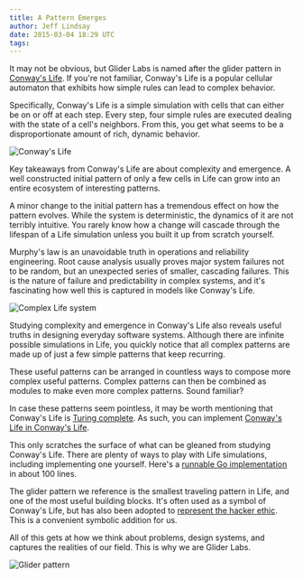 ```yaml
---
title: A Pattern Emerges
author: Jeff Lindsay
date: 2015-03-04 18:29 UTC
tags:
---
```


It may not be obvious, but Glider Labs is named after the glider pattern in [Conway's Life](https://en.wikipedia.org/wiki/Conway%27s_Game_of_Life). If you're not familiar, Conway's Life is a popular cellular automaton that exhibits how simple rules can lead to complex behavior.

Specifically, Conway's Life is a simple simulation with cells that can either be on or off at each step. Every step, four simple rules are executed dealing with the state of a cell's neighbors. From this, you get what seems to be a disproportionate amount of rich, dynamic behavior.

![Conway's Life](http://media.giphy.com/media/8Ar9S6zEFjJiU/giphy.gif)

Key takeaways from Conway's Life are about complexity and emergence. A well constructed initial pattern of only a few cells in Life can grow into an entire ecosystem of interesting patterns.

A minor change to the initial pattern has a tremendous effect on how the pattern evolves. While the system is deterministic, the dynamics of it are not terribly intuitive. You rarely know how a change will cascade through the lifespan of a Life simulation unless you built it up from scratch yourself.

Murphy's law is an unavoidable truth in operations and reliability engineering. Root cause analysis usually proves major system failures not to be random, but an unexpected series of smaller, cascading failures. This is the nature of failure and predictability in complex systems, and it's fascinating how well this is captured in models like Conway's Life.

![Complex Life system](http://media.giphy.com/media/tXlpbXfu7e2Pu/giphy.gif)

Studying complexity and emergence in Conway's Life also reveals useful truths in designing everyday software systems. Although there are infinite possible simulations in Life, you quickly notice that all complex patterns are made up of just a few simple patterns that keep recurring.

These useful patterns can be arranged in countless ways to compose more complex useful patterns. Complex patterns can then be combined as modules to make even more complex patterns. Sound familiar?

In case these patterns seem pointless, it may be worth mentioning that Conway's Life is [Turing complete](http://jeremykun.com/2011/06/30/turing-machines-and-conways-dreams/). As such, you can implement [Conway's Life in Conway's Life](https://www.youtube.com/watch?v=xP5-iIeKXE8).

This only scratches the surface of what can be gleaned from studying Conway's Life. There are plenty of ways to play with Life simulations, including implementing one yourself. Here's a [runnable Go implementation](http://play.golang.org/p/nr2wehptjW) in about 100 lines.

The glider pattern we reference is the smallest traveling pattern in Life, and one of the most useful building blocks. It's often used as a symbol of Conway's Life, but has also been adopted to [represent the hacker ethic](http://www.catb.org/hacker-emblem/faqs.html). This is a convenient symbolic addition for us.

All of this gets at how we think about problems, design systems, and captures the realities of our field. This is why we are Glider Labs.

![Glider pattern](http://media.giphy.com/media/wErVWADqta2oE/giphy.gif)
